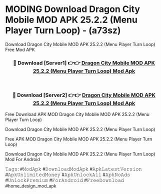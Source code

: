 # MODING Download Dragon City Mobile MOD APK 25.2.2 (Menu Player Turn Loop) - (a73sz)
Download Dragon City Mobile MOD APK 25.2.2 (Menu Player Turn Loop) Free Mod APK

<div align="center">
<h3>🔴 Download [Server1] 👉👉 <a href="https://apk-comot.site?title=Dragon_City_Mobile_MOD_APK_25.2.2_(Menu_Player_Turn_Loop)">Dragon City Mobile MOD APK 25.2.2 (Menu Player Turn Loop) Mod Apk</a></h3><br>

<h3>🔴 Download [Server2] 👉👉 <a href="https://apk-comot.site?title=Dragon_City_Mobile_MOD_APK_25.2.2_(Menu_Player_Turn_Loop)">Dragon City Mobile MOD APK 25.2.2 (Menu Player Turn Loop) Mod Apk</a></h3>
</div>


Free Download APK MOD Dragon City Mobile MOD APK 25.2.2 (Menu Player Turn Loop)

Download Dragon City Mobile MOD APK 25.2.2 (Menu Player Turn Loop) 

Free APK MOD Dragon City Mobile MOD APK 25.2.2 (Menu Player Turn Loop) 

Download Dragon City Mobile MOD APK 25.2.2 (Menu Player Turn Loop) Mod For Android

𝚃𝚊𝚐𝚜: #𝙼𝚘𝚍𝙰𝚙𝚔 #𝙳𝚘𝚠𝚗𝚕𝚘𝚊𝚍𝙼𝚘𝚍𝙰𝚙𝚔 #𝙰𝚙𝚔𝙻𝚊𝚝𝚎𝚜𝚝𝚅𝚎𝚛𝚜𝚒𝚘𝚗 #𝙰𝚙𝚔𝚄𝚗𝚕𝚒𝚖𝚒𝚝𝚎𝚍𝙼𝚘𝚗𝚎𝚢 #𝙰𝚙𝚔𝚄𝚗𝚕𝚘𝚌𝚔𝙰𝚕𝚕 #𝙰𝚙𝚔𝙽𝚘𝙰𝚍𝚜 #𝚄𝚗𝚕𝚘𝚌𝚔𝙿𝚛𝚎𝚖𝚒𝚞𝚖 #𝙵𝚘𝚛𝙰𝚗𝚍𝚛𝚘𝚒𝚍 #𝙵𝚛𝚎𝚎𝙳𝚘𝚠𝚗𝚕𝚘𝚊𝚍 #home_design_mod_apk